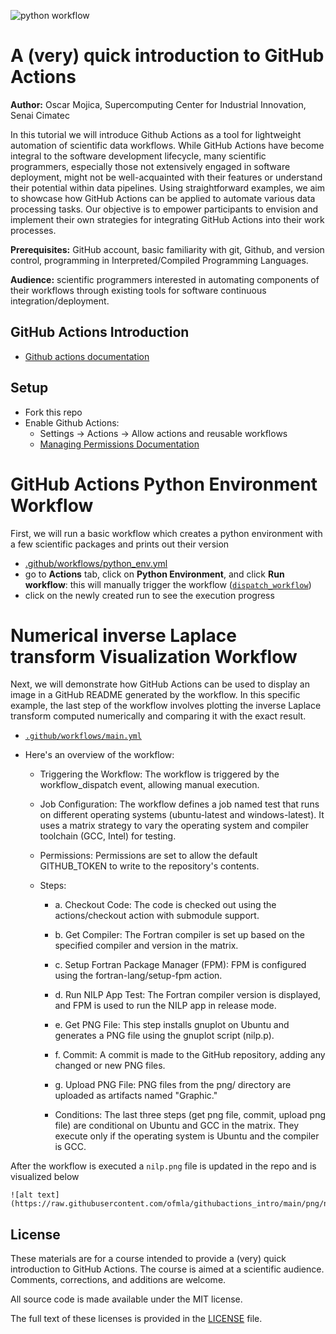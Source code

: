 ![python workflow](https://github.com/ofmla/githubactions_intro/actions/workflows/python_env.yml/badge.svg)

# A (very) quick introduction to GitHub Actions

**Author:** Oscar Mojica, Supercomputing Center for Industrial Innovation, Senai Cimatec

In this tutorial we will introduce Github Actions as a tool for lightweight automation of scientific data workflows. While GitHub Actions have become integral to the software development lifecycle, many scientific programmers, 
especially those not extensively engaged in software deployment, might not be well-acquainted with their features or understand their potential within data pipelines. Using straightforward examples, we aim to showcase how GitHub 
Actions can be applied to automate various data processing tasks. Our objective is to empower participants to envision and implement their own strategies for integrating GitHub Actions into their work processes.

**Prerequisites:** GitHub account, basic familiarity with git, Github, and version control, programming in Interpreted/Compiled Programming Languages.

**Audience:** scientific programmers interested in automating components of their workflows through existing tools for software continuous integration/deployment.

## GitHub Actions Introduction
* [Github actions documentation](https://docs.github.com/en/actions/learn-github-actions/introduction-to-github-actions)

## Setup 
* Fork this repo
* Enable Github Actions:
  * Settings ->   Actions -> Allow actions and reusable workflows
  * [Managing Permissions Documentation](https://docs.github.com/en/repositories/managing-your-repositorys-settings-and-features/enabling-features-for-your-repository/managing-github-actions-settings-for-a-repository#managing-github-actions-permissions-for-your-repository) 

# GitHub Actions Python Environment Workflow
First, we will run a basic workflow which creates a python environment with a few scientific packages and prints out their version
* [.github/workflows/python_env.yml](https://github.com/ofmla/githubactions_intro/blob/main/.github/workflows/python_env.yml)
* go to **Actions** tab, click on **Python Environment**, and click **Run workflow**: this will manually trigger the workflow ([`dispatch_workflow`](https://docs.github.com/en/actions/managing-workflow-runs/manually-running-a-workflow))
* click on the newly created run to see the execution progress

# Numerical inverse Laplace transform Visualization Workflow
Next, we will demonstrate how GitHub Actions can be used to display an image in a GitHub README generated by the workflow. In this specific example, the last step of the workflow involves plotting the inverse Laplace transform computed numerically and comparing it with the exact result.

* [`.github/workflows/main.yml`](https://github.com/ofmla/githubactions_intro/blob/main/.github/workflows/main.yml)
* Here's an overview of the workflow:

    * Triggering the Workflow:
        The workflow is triggered by the workflow_dispatch event, allowing manual execution.

    * Job Configuration:
        The workflow defines a job named test that runs on different operating systems (ubuntu-latest and windows-latest).
        It uses a matrix strategy to vary the operating system and compiler toolchain (GCC, Intel) for testing.

    * Permissions:
        Permissions are set to allow the default GITHUB_TOKEN to write to the repository's contents.

    * Steps:
      * a. Checkout Code:
        The code is checked out using the actions/checkout action with submodule support.

      * b. Get Compiler:
        The Fortran compiler is set up based on the specified compiler and version in the matrix.

      * c. Setup Fortran Package Manager (FPM):
        FPM is configured using the fortran-lang/setup-fpm action.

      * d. Run NILP App Test:
        The Fortran compiler version is displayed, and FPM is used to run the NILP app in release mode.

      * e. Get PNG File:
        This step installs gnuplot on Ubuntu and generates a PNG file using the gnuplot script (nilp.p).

      * f. Commit:
        A commit is made to the GitHub repository, adding any changed or new PNG files.

      * g. Upload PNG File:
        PNG files from the png/ directory are uploaded as artifacts named "Graphic."

      * Conditions:
        The last three steps (get png file, commit, upload png file) are conditional on Ubuntu and GCC in the matrix. They execute only if the operating system is Ubuntu and the compiler is GCC.

After the workflow is executed a `nilp.png` file is updated in the repo and is visualized below
```
![alt text](https://raw.githubusercontent.com/ofmla/githubactions_intro/main/png/nilp.png)
```

## License

These materials are for a course intended to provide a (very) quick introduction to GitHub Actions. The course is aimed at a scientific audience. Comments, corrections, and additions are welcome.

All source code is made available under the MIT license.

The full text of these licenses is provided in the [LICENSE](https://github.com/ofmla/githubactions_intro/blob/main/LICENSE) file.
